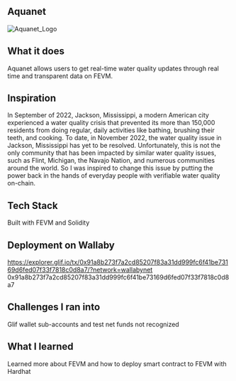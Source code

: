 ## Aquanet

![Aquanet_Logo](https://user-images.githubusercontent.com/100870737/202915361-4b641f5d-fc21-493a-bbb8-fe7240bb47ab.png)

## What it does
Aquanet allows users to get real-time water quality updates through real time and transparent data on FEVM.


## Inspiration
In September of 2022, Jackson, Mississippi, a modern American city experienced a water quality crisis that prevented its more than 150,000 residents from doing regular, daily activities like bathing, brushing their teeth, and cooking. To date, in November 2022, the water quality issue in Jackson, Mississippi has yet to be resolved. Unfortunately, this is not the only community that has been impacted by similar water quality issues, such as Flint, Michigan, the Navajo Nation, and numerous communities around the world. So I was inspired to change this issue by putting the power back in the hands of everyday people with verifiable water quality on-chain.


## Tech Stack
Built with FEVM and Solidity

## Deployment on Wallaby
https://explorer.glif.io/tx/0x91a8b273f7a2cd85207f83a31dd999fc6f41be73169d6fed07f33f7818c0d8a7/?network=wallabynet
0x91a8b273f7a2cd85207f83a31dd999fc6f41be73169d6fed07f33f7818c0d8a7

## Challenges I ran into
Glif wallet sub-accounts and test net funds not recognized


## What I learned
Learned more about FEVM and how to deploy smart contract to FEVM with Hardhat






